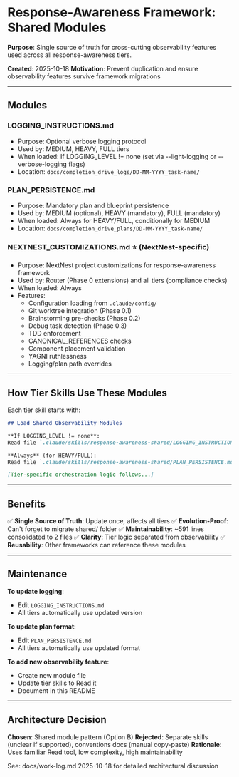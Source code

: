 # Response-Awareness Framework: Shared Modules

**Purpose**: Single source of truth for cross-cutting observability features used across all response-awareness tiers.

**Created**: 2025-10-18
**Motivation**: Prevent duplication and ensure observability features survive framework migrations

---

## Modules

### **LOGGING_INSTRUCTIONS.md**
- Purpose: Optional verbose logging protocol
- Used by: MEDIUM, HEAVY, FULL tiers
- When loaded: If LOGGING_LEVEL != none (set via --light-logging or --verbose-logging flags)
- Location: `docs/completion_drive_logs/DD-MM-YYYY_task-name/`

### **PLAN_PERSISTENCE.md**
- Purpose: Mandatory plan and blueprint persistence
- Used by: MEDIUM (optional), HEAVY (mandatory), FULL (mandatory)
- When loaded: Always for HEAVY/FULL, conditionally for MEDIUM
- Location: `docs/completion_drive_plans/DD-MM-YYYY_task-name/`

### **NEXTNEST_CUSTOMIZATIONS.md** ⭐ (NextNest-specific)
- Purpose: NextNest project customizations for response-awareness framework
- Used by: Router (Phase 0 extensions) and all tiers (compliance checks)
- When loaded: Always
- Features:
  - Configuration loading from `.claude/config/`
  - Git worktree integration (Phase 0.1)
  - Brainstorming pre-checks (Phase 0.2)
  - Debug task detection (Phase 0.3)
  - TDD enforcement
  - CANONICAL_REFERENCES checks
  - Component placement validation
  - YAGNI ruthlessness
  - Logging/plan path overrides

---

## How Tier Skills Use These Modules

Each tier skill starts with:

```markdown
## Load Shared Observability Modules

**If LOGGING_LEVEL != none**:
Read file `.claude/skills/response-awareness-shared/LOGGING_INSTRUCTIONS.md`

**Always** (for HEAVY/FULL):
Read file `.claude/skills/response-awareness-shared/PLAN_PERSISTENCE.md`

[Tier-specific orchestration logic follows...]
```

---

## Benefits

✅ **Single Source of Truth**: Update once, affects all tiers
✅ **Evolution-Proof**: Can't forget to migrate shared/ folder
✅ **Maintainability**: ~591 lines consolidated to 2 files
✅ **Clarity**: Tier logic separated from observability
✅ **Reusability**: Other frameworks can reference these modules

---

## Maintenance

**To update logging**:
- Edit `LOGGING_INSTRUCTIONS.md`
- All tiers automatically use updated version

**To update plan format**:
- Edit `PLAN_PERSISTENCE.md`
- All tiers automatically use updated format

**To add new observability feature**:
- Create new module file
- Update tier skills to Read it
- Document in this README

---

## Architecture Decision

**Chosen**: Shared module pattern (Option B)
**Rejected**: Separate skills (unclear if supported), conventions docs (manual copy-paste)
**Rationale**: Uses familiar Read tool, low complexity, high maintainability

See: docs/work-log.md 2025-10-18 for detailed architectural discussion
